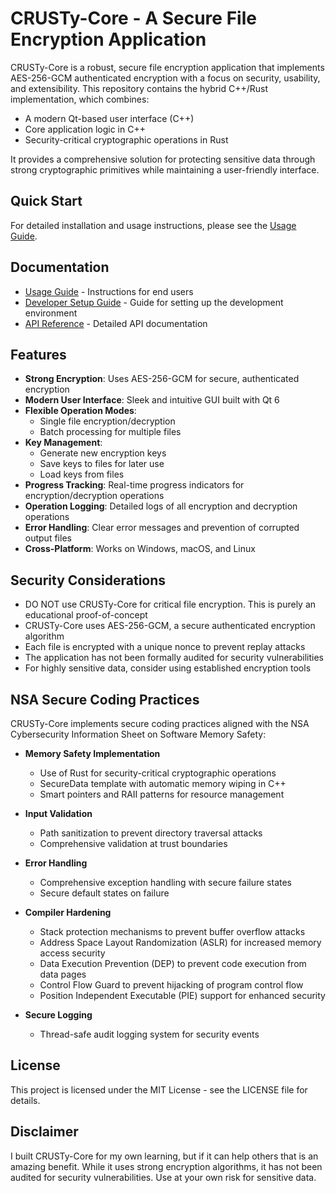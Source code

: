 # CRUSTy-Core - A Secure File Encryption Application

CRUSTy-Core is a robust, secure file encryption application that implements AES-256-GCM authenticated encryption with a focus on security, usability, and extensibility. This repository contains the hybrid C++/Rust implementation, which combines:

- A modern Qt-based user interface (C++)
- Core application logic in C++
- Security-critical cryptographic operations in Rust

It provides a comprehensive solution for protecting sensitive data through strong cryptographic primitives while maintaining a user-friendly interface.

## Quick Start

For detailed installation and usage instructions, please see the [Usage Guide](Documentation/USAGE.md).

## Documentation

- [Usage Guide](Documentation/USAGE.md) - Instructions for end users
- [Developer Setup Guide](Documentation/DEVELOPER_SETUP.md) - Guide for setting up the development environment
- [API Reference](Documentation/API_REFERENCE.md) - Detailed API documentation

## Features

- **Strong Encryption**: Uses AES-256-GCM for secure, authenticated encryption
- **Modern User Interface**: Sleek and intuitive GUI built with Qt 6
- **Flexible Operation Modes**:
  - Single file encryption/decryption
  - Batch processing for multiple files
- **Key Management**:
  - Generate new encryption keys
  - Save keys to files for later use
  - Load keys from files
- **Progress Tracking**: Real-time progress indicators for encryption/decryption operations
- **Operation Logging**: Detailed logs of all encryption and decryption operations
- **Error Handling**: Clear error messages and prevention of corrupted output files
- **Cross-Platform**: Works on Windows, macOS, and Linux

## Security Considerations

- DO NOT use CRUSTy-Core for critical file encryption. This is purely an educational proof-of-concept
- CRUSTy-Core uses AES-256-GCM, a secure authenticated encryption algorithm
- Each file is encrypted with a unique nonce to prevent replay attacks
- The application has not been formally audited for security vulnerabilities
- For highly sensitive data, consider using established encryption tools

## NSA Secure Coding Practices

CRUSTy-Core implements secure coding practices aligned with the NSA Cybersecurity Information Sheet on Software Memory Safety:

- **Memory Safety Implementation**
  - Use of Rust for security-critical cryptographic operations
  - SecureData template with automatic memory wiping in C++
  - Smart pointers and RAII patterns for resource management

- **Input Validation**
  - Path sanitization to prevent directory traversal attacks
  - Comprehensive validation at trust boundaries

- **Error Handling**
  - Comprehensive exception handling with secure failure states
  - Secure default states on failure

- **Compiler Hardening**
  - Stack protection mechanisms to prevent buffer overflow attacks
  - Address Space Layout Randomization (ASLR) for increased memory access security
  - Data Execution Prevention (DEP) to prevent code execution from data pages
  - Control Flow Guard to prevent hijacking of program control flow
  - Position Independent Executable (PIE) support for enhanced security

- **Secure Logging**
  - Thread-safe audit logging system for security events

## License

This project is licensed under the MIT License - see the LICENSE file for details.

## Disclaimer

I built CRUSTy-Core for my own learning, but if it can help others that is an amazing benefit. While it uses strong encryption algorithms, it has not been audited for security vulnerabilities. Use at your own risk for sensitive data.
